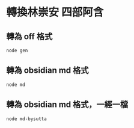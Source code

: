# 轉換林崇安 四部阿含

## 轉為 off 格式
    node gen

## 轉為 obsidian md 格式
    node md

## 轉為 obsidian md 格式，一經一檔
    node md-bysutta 